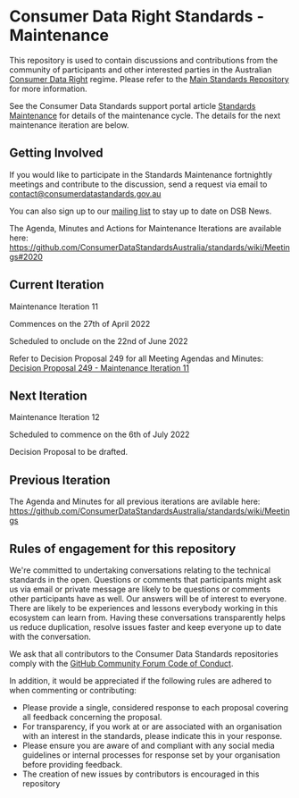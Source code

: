 # Consumer Data Right Standards - Maintenance

This repository is used to contain discussions and contributions from the community of participants and other interested parties in the Australian [Consumer Data Right](https://www.accc.gov.au/focus-areas/consumer-data-right "ACCC Consumer Data Right webpage") regime.  Please refer to the [Main Standards Repository](https://github.com/ConsumerDataStandardsAustralia/standards) for more information.

See the Consumer Data Standards support portal article [Standards Maintenance](https://cdr-support.zendesk.com/hc/en-us/articles/900005585003) for details of the maintenance cycle. The details for the next maintenance iteration are below.

## Getting Involved 
If you would like to participate in the Standards Maintenance fortnightly meetings and contribute to the discussion, send a request via email to contact@consumerdatastandards.gov.au

You can also sign up to our [mailing list](https://consumerdatastandards.us18.list-manage.com/subscribe?u=fb3bcb1ec5662d9767ab3c414&id=a4414b3906) to stay up to date on DSB News.

The Agenda, Minutes and Actions for Maintenance Iterations are available here: https://github.com/ConsumerDataStandardsAustralia/standards/wiki/Meetings#2020

## Current Iteration 
Maintenance Iteration 11

Commences on the 27th of April 2022

Scheduled to onclude on the 22nd of June 2022 

Refer to Decision Proposal 249 for all Meeting Agendas and Minutes: [Decision Proposal 249 - Maintenance Iteration 11](https://github.com/ConsumerDataStandardsAustralia/standards/issues/249)

## Next Iteration
Maintenance Iteration 12

Scheduled to commence on the 6th of July 2022

Decision Proposal to be drafted.

## Previous Iteration

The Agenda and Minutes for all previous iterations are avilable here: https://github.com/ConsumerDataStandardsAustralia/standards/wiki/Meetings

## Rules of engagement for this repository

We're committed to undertaking conversations relating to the technical standards in the open. Questions or comments that participants might ask us via email or private message are likely to be questions or comments other participants have as well. Our answers will be of interest to everyone. There are likely to be experiences and lessons everybody working in this ecosystem can learn from. Having these conversations transparently helps us reduce duplication, resolve issues faster and keep everyone up to date with the conversation.

We ask that all contributors to the Consumer Data Standards repositories comply with the [GitHub Community Forum Code of Conduct](https://help.github.com/articles/github-community-forum-code-of-conduct/).

In addition, it would be appreciated if the following rules are adhered to when commenting or contributing:
* Please provide a single, considered response to each proposal covering all feedback concerning the proposal.
* For transparency, if you work at or are associated with an organisation with an interest in the standards, please indicate this in your response.
* Please ensure you are aware of and compliant with any social media guidelines or internal processes for response set by your organisation before providing feedback.
* The creation of new issues by contributors is encouraged in this repository
